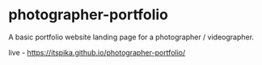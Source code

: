 # photographer-portfolio

A basic portfolio website landing page for a photographer / videographer. 

live - https://itspika.github.io/photographer-portfolio/
